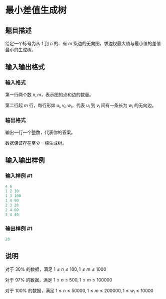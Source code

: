 # 最小差值生成树

## 题目描述

给定一个标号为从 $1$ 到 $n$ 的、有 $m$ 条边的无向图，求边权最大值与最小值的差值最小的生成树。

## 输入输出格式

### 输入格式

第一行两个数 $n, m$，表示图的点和边的数量。

第二行起 $m$ 行，每行形如 $u_i, v_i, w_i$，代表 $u_i$ 到 $v_i$ 间有一条长为 $w_i$ 的无向边。

### 输出格式

输出一行一个整数，代表你的答案。

数据保证存在至少一棵生成树。

## 输入输出样例

### 输入样例 #1

```cpp
4 6 
1 2 10 
1 3 100 
1 4 90 
2 3 20 
2 4 80 
3 4 40 
```


### 输出样例 #1

```cpp
20
```


## 说明

对于 30% 的数据，满足 $1 \leq n \leq 100, 1 \leq m \leq 1000$

对于 97% 的数据，满足 $1 \leq n \leq 500, 1 \leq m \leq 100000$

对于 100% 的数据，满足 $1 \leq n \leq 50000, 1 \leq m \leq 200000, 1 \leq w_i \leq 10000$


